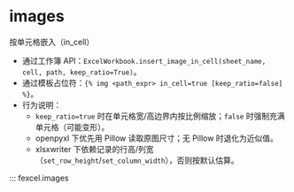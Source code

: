# images

按单元格嵌入（in_cell）
- 通过工作簿 API：`ExcelWorkbook.insert_image_in_cell(sheet_name, cell, path, keep_ratio=True)`。
- 通过模板占位符：`{% img <path_expr> in_cell=true [keep_ratio=false] %}`。
- 行为说明：
  - `keep_ratio=true` 时在单元格宽/高边界内按比例缩放；`false` 时强制充满单元格（可能变形）。
  - openpyxl 下优先用 Pillow 读取原图尺寸；无 Pillow 时退化为近似值。
  - xlsxwriter 下依赖记录的行高/列宽（`set_row_height`/`set_column_width`），否则按默认估算。

::: fexcel.images